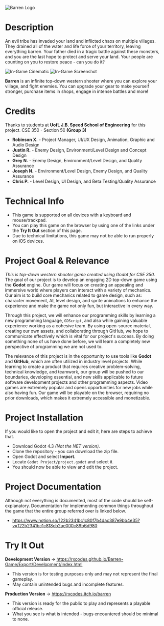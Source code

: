 ![Barren Logo](https://github.com/user-attachments/assets/b0475001-9831-4db0-a683-7f19aad5bd0e)

# Description
An evil tribe has invaded your land and inflicted chaos on multiple villages. They drained all of the water and life force of your territory, leaving everything barren. Your father died in a tragic battle against these monsters, and you are the last hope to protect and serve your land. Your people are counting on you to restore peace - can you do it?

![In-Game Cinematic](https://github.com/user-attachments/assets/636f8d66-7ad8-4bf3-8753-d78d57a962bd)
![In-Game Screenshot](https://github.com/user-attachments/assets/b319e839-cc29-4e87-956a-773a4bf9e1c0)

**Barren** is an infinite top-down western shooter where you can explore your village, and fight enemies. You can upgrade your gear to make yourself stronger, purchase items in shops, engage in intense battles and more!

# Credits
Thanks to students at **UofL J.B. Speed School of Engineering** for this project.
CSE 350 - Section 50 **(Group 3)**
- **Robinson X.** - Project Manager, UI/UX Design, Animation, Graphic and Audio Design
- **Justin R.** - Enemy Design, Environment/Level Design and Concept Design
- **Grey N.** - Enemy Design, Environment/Level Design, and Quality Assurance
- **Joseph N.** - Environment/Level Design, Enemy Design, and Quality Assurance
- **Chris P.** - Level Design, UI Design, and Beta Testing/Quality Assurance

# Technical Info
- This game is supported on all devices with a keyboard and mouse/trackpad.
- You can play this game on the browser by using one of the links under the **Try It Out** section of this page.
- Due to technical limitations, this game may not be able to run properly on iOS devices.

# Project Goal & Relevance
*This is top-down western shooter game created using Godot for CSE 350.* The goal of our project is to develop an engaging 2D top-down game using the **Godot** engine. Our game will focus on creating an appealing and immersive world where players can interact with a variety of mechanics. Our aim is to build core mechanics related to game design, such as: character movement, AI, level design, and sprite animations to enhance the experience and make the game not only fun, but interactive in every way.

Through this project, we will enhance our programming skills by learning a new programming language, `GDScript`, and also while gaining valuable experience working as a cohesive team. By using open-source material, creating our own assets, and collaborating through GitHub, we hope to communicate effectively which is vital for our project's success. By doing something none of us have done before, we will learn a completely new perspective of programming we are not used to. 

The relevance of this project is in the opportunity to use tools like **Godot** and **GitHub**, which are often utilized in industry level projects.  While learning to create a product that requires creative problem-solving, technical knowledge, and teamwork, our group will be pushed to our boundaries, developing essential, and new skills applicable to future software development projects and other programming aspects. Video games are extremely popular and opens opportunities for new jobs while also having fun. Our game will be playable on the browser, requiring no prior downloads, which makes it extremely accessible and monetizable.

# Project Installation
If you would like to open the project and edit it, here are steps to achieve that.
- Download Godot 4.3 *(Not the NET version)*.
- Clone the repository - you can download the zip file.
- Open Godot and select **Import**.
- Locate `Godot Project/project.godot` and select it.
- You should now be able to view and edit the project.

# Project Documentation
Although not everything is documented, most of the code should be self-explanatory. Documentation for implementing common things throughout the game that the entire group referred over is linked below.
- https://www.notion.so/122b2341bc1c80f7b4dac387e9bb4e35?v=122b2341bc1c818cb2ae000c89b6d980

# Try It Out
**Development Version**
-> https://rxcodes.github.io/Barren-Game/Export/Development/index.html
- This version is for testing purposes only and may not represent the final gameplay.
- May contain unintended bugs and incomplete features.

**Production Version**
-> https://rxcodes.itch.io/barren
- This version is ready for the public to play and represents a playable official release.
- What you see is what is intended - bugs encountered should be minimal to none.

